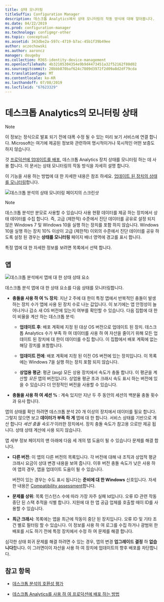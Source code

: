 ```yaml
---
title: 상태 모니터링
titleSuffix: Configuration Manager
description: 데스크톱 Analytics에서 상태 모니터링의 작동 방식에 대해 알아봅니다.
ms.date: 04/22/2019
ms.prod: configuration-manager
ms.technology: configmgr-other
ms.topic: conceptual
ms.assetid: 343dbe2a-597c-4719-b7ac-45b1f39b49ee
author: aczechowski
ms.author: aaroncz
manager: dougeby
ms.collection: M365-identity-device-management
ms.openlocfilehash: 4b32105304354e9b9d4473451a32f52162f80d02
ms.sourcegitcommit: 20bbb870baf624c7809d3972f2d09a8d2df79cda
ms.translationtype: MT
ms.contentlocale: ko-KR
ms.lasthandoff: 07/08/2019
ms.locfileid: "67623329"
---
```

# <a name="health-status-monitoring-in-desktop-analytics"></a>데스크톱 Analytics의 모니터링 상태

> [!Note]  
> 이 정보는 정식으로 발표 되기 전에 대폭 수정 될 수 있는 미리 보기 서비스에 연결 합니다. Microsoft는 여기에 제공된 정보와 관련하여 명시적이거나 묵시적인 어떤 보증도 하지 않습니다.  

것 [프로덕션에 업데이트를 배포](/sccm/desktop-analytics/deploy-prod), 데스크톱 Analytics 장치 상태를 모니터링 하는 데 사용 합니다. 이 문서는 상태 모니터링의 작동 방식을 자세히 설명 합니다.

이 기능을 사용 하는 방법에 대 한 자세한 내용은 참조 하세요. [업데이트 된 장치의 상태를 모니터링](/sccm/desktop-analytics/deploy-prod#bkmk_monitor)합니다.

![데스크톱 분석의 상태 모니터링 페이지의 스크린샷](media/monitor-health.png)

> [!NOTE]  
> 데스크톱 분석만 분모로 사용할 수 있습니다 사용 현황 데이터를 제공 하는 장치에서 상태 데이터를 수집 합니다. 즉, 고급 (제한적) 수준에서 진단 데이터를 공유로 설정 되지 않은 Windows 7 및 Windows 10을 실행 하는 장치를 포함 하지 않습니다. Windows 10을 실행 하는 장치 10% 이상이 고급 (제한적) 이외의 수준에서 진단 데이터를 공유 하도록 설정 된 경우는 **상태를 모니터링** 페이지 배너 영역에 경고를 표시 합니다.  

특정 앱에 대 한 자세한 정보를 보려면 목록에서 선택 합니다.



## <a name="apps"></a>앱

![데스크톱 분석에서 앱에 대 한 상태 상태 요소](media/monitor-health-status-factors.png)

데스크톱 분석 앱에 대 한 상태 요소를 다음 상태를 모니터링합니다.

- **충돌을 사용 하 여 % 장치**: 지난 2 주에 대 한이 특정 앱에서 반복적인 충돌이 발생 하는 장치 수가 앱에 사용 된 장치 수로 나눈 값입니다. 이 보기에는 앱 안정성이 늘어나거나 감소 새 OS 버전에 있는지 여부를 확인할 수 있습니다. 다음 집합에 대 한이 비율을 계산 하는 데스크톱 분석:  

    - **업데이트 후**: 배포 계획에 지정 된 대상 OS 버전으로 업데이트 된 장치. 데스크톱 Analytics 수가 부족 하 여 데이터를 사용 하 여 자산을 줄이기 위해 모든 업데이트 된 장치에 대 한이 데이터를 수집 합니다. 이 집합에서 배포 계획에 없는 해당 장치를 포함합니다.  

    - **업데이트 전에**: 배포 계획에 지정 된 이전 OS 버전에 있는 장치입니다. 이 목록에는 Windows 7을 실행 하는 장치 포함 되지 않습니다.  

    - **상업용 평균**: 평균 (avg) 모든 상용 장치에서 속도가 충돌 합니다. 이 평균을 계산할 *모든* 앱의 버전입니다. 상업용 평균 초과 크래시 속도 표시 하는 버전에 있을 수 있습니다 더 안정적인 버전을 사용할 수 있습니다.  

- **충돌을 사용 하 여 세션 %** : 계속 있지만 지난 두 주 동안의 세션의 백분율 충돌 횟수과 유사 합니다.  

앱의 상태를 확인 하려면 데스크톱 분석 20 개 이상의 장치에서 데이터를 필요 합니다. 그렇지 않으면 보고 **데이터가 부족 하 게** 앱에 대 한 합니다. 서비스 상태를 기반으로 계산 합니다 *세션 충돌 속도가* 이러한 장치에서. 장치 충돌 속도가 참고용 으로만 제공 됩니다. 상태 상태 계산에 사용 되지 않습니다.

앱 세부 정보 페이지의 맨 아래에 다음 세 개의 탭 도움이 될 수 있습니다 문제를 해결 합니다.

- **다른 버전**: 이 앱의 다른 버전의 목록입니다. 각 버전에 대해 내 조직과 상업적 평균 크래시 요금이 상대 변경 내용을 보여 줍니다. 이후 버전 충돌 속도가 낮은 사용 하 여 앱의 경우, 앱을 업데이트 도움이 될 수 있습니다.  

    버전이 있는 경우는 수도 표시 됩니다는 **준비에 대 한 Windows** 신호입니다. 자세한 내용은 [Compatibility assessment](compat-assessment.md#driver-risk-assessment)합니다.  

- **문제를 상위**: 목록 인스턴스 수에 따라 가장 자주 실패 Id입니다. 오류 ID 관련 작동 중단 된 스택 추적을 식별 합니다. 지원에 대 한 앱 공급 업체를 호출할 때이 ID를 사용할 수 있습니다.  

- **최근 크래시**:  목록에는 앱을 최근에 작동이 중단 된 장치입니다. 오류 ID 및 기타 조건 별로 필터링 할 수 있습니다. 이 정보를 사용 하 여 로그를 수집 하거나 광범위 한 배포를 시도 하기 전에 특정 장치에서 수정 하 여 문제를 해결 합니다.  

심각한 상태 회귀 문제를 해결 하려면 수 있는 경우, 앱의 변경 **업그레이드 결정** 하 **없습니다**합니다. 이 그러면이이 자산을 사용 하 여 장치에 업데이트의 향후 배포를 차단합니다.


## <a name="see-also"></a>참고 항목

- [데스크톱 분석의 호환성 평가](/sccm/desktop-analytics/compat-assessment)  

- [데스크톱 Analytics를 사용 하 여 프로덕션에 배포 하는 방법](/sccm/desktop-analytics/deploy-prod)  

